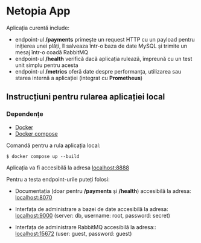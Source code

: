 # Netopia App

Aplicația curentă include:
- endpoint-ul **/payments** primește un request HTTP cu un payload pentru inițierea unei plăți, îl salveaza într-o baza de date MySQL și trimite un mesaj într-o coadă RabbitMQ
- endpoint-ul **/health** verifică dacă aplicația rulează, împreună cu un test unit simplu pentru acesta
- endpoint-ul **/metrics** oferă date despre performanța, utilizarea sau starea internă a aplicației (integrat cu **Prometheus**)



## Instrucțiuni pentru rularea aplicației local

### Dependențe
- [Docker](https://docs.docker.com/engine/install/)
- [Docker compose](https://docs.docker.com/compose/install/)


Comandă pentru a rula aplicația local:

    $ docker compose up --build

Aplicația va fi accesibilă la adresa [localhost:8888](http://localhost:8888)

Pentru a testa endpoint-urile puteți folosi:

- Documentația (doar pentru **/payments** și **/health**) accesibilă la adresa: [localhost:8070](http://localhost:8070)

- Interfața de administrare a bazei de date accesibilă la adresa: [localhost:9000](http://localhost:9000) (server: db, username: root, password: secret)

- Interfața de administrare RabbitMQ accesibilă la adresa:: [localhost:15672](http://localhost:15672) (user: guest, password: guest)
